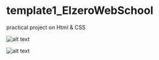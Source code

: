 # template1_ElzeroWebSchool
practical project on Html &amp; CSS



![alt text](https://github.com/SaadMu7ammad/template1_ElzeroWebSchool/blob/main/fullview2.png)



![alt text](https://github.com/SaadMu7ammad/template1_ElzeroWebSchool/blob/main/fullview.png)

